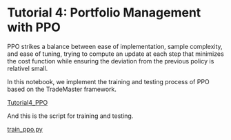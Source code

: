 # Tutorial 4: Portfolio Management with PPO

PPO strikes a balance between ease of implementation, sample complexity, and ease of tuning, trying to compute an update at each step that minimizes the cost function while ensuring the deviation from the previous policy is relativel small.


In this notebook, we implement the training and testing process of PPO based on the TradeMaster framework.

[Tutorial4_PPO](https://github.com/TradeMaster-NTU/TradeMaster/blob/main/tutorial/Tutorial4_PPO.ipynb)

And this is the script for training and testing.

[train_ppo.py](https://github.com/TradeMaster-NTU/TradeMaster/blob/main/tutorial/Tutorial4_PPO.ipynb)